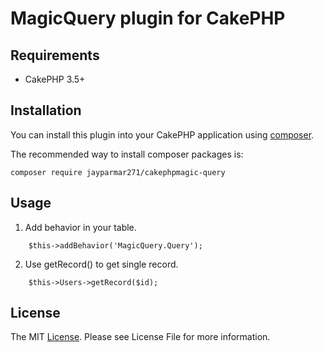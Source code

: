 # MagicQuery plugin for CakePHP

## Requirements
- CakePHP 3.5+ 

## Installation

You can install this plugin into your CakePHP application using [composer](https://getcomposer.org).

The recommended way to install composer packages is:

```
composer require jayparmar271/cakephpmagic-query
```

## Usage
1. Add behavior in your table.
 ```
     $this->addBehavior('MagicQuery.Query');
 ```

2. Use getRecord() to get single record.
```
    $this->Users->getRecord($id);
```    

## License
The MIT [License](License). Please see License File for more information.
